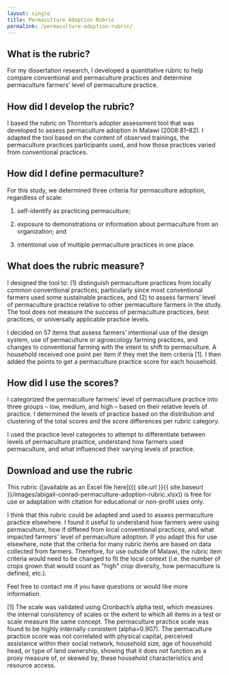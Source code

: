 ```yaml
---
layout: single
title: Permaculture Adoption Rubric
permalink: /permaculture-adoption-rubric/
---
```


## What is the rubric? 
For my dissertation research, I developed a quantitative rubric to help compare conventional and permaculture practices and determine permaculture farmers’ level of permaculture practice. 

## How did I develop the rubric? 
I based the rubric on Thornton’s adopter assessment tool that was developed to assess permaculture adoption in Malawi (2008:81–82). I adapted the tool based on the content of observed trainings, the permaculture practices participants used, and how those practices varied from conventional practices. 

## How did I define permaculture? 
For this study, we determined three criteria for permaculture adoption, regardless of scale:

1. self-identify as practicing permaculture;

2. exposure to demonstrations or information about permaculture from an organization; and

3. intentional use of multiple permaculture practices in one place. 

## What does the rubric measure? 
I designed the tool to: (1) distinguish permaculture practices from locally common conventional practices, particularly since most conventional farmers used some sustainable practices, and (2) to assess farmers’ level of permaculture practice relative to other permaculture farmers in the study. The tool does not measure the success of permaculture practices, best practices, or universally applicable practice levels.

I decided on 57 items that assess farmers’ intentional use of the design system, use of permaculture or agroecology farming practices, and changes to conventional farming with the intent to shift to permaculture. A household received one point per item if they met the item criteria [1]. I then added the points to get a permaculture practice score for each household.

## How did I use the scores? 
I categorized the permaculture farmers’ level of permaculture practice into three groups – low, medium, and high – based on their relative levels of practice. I determined the levels of practice based on the distribution and clustering of the total scores and the score differences per rubric category.

I used the practice level categories to attempt to differentiate between levels of permaculture practice, understand how farmers used permaculture, and what influenced their varying levels of practice. 

## Download and use the rubric 
This rubric ([available as an Excel file here]({{ site.url }}{{ site.baseurl }}/images/abigail-conrad-permaculture-adoption-rubric.xlsx)) is free for use or adaptation with citation for educational or non-profit uses only. 

I think that this rubric could be adapted and used to assess permaculture practice elsewhere. I found it useful to understand how farmers were using permaculture, how if differed from local conventional practices, and what impacted farmers' level of permaculture adoption. If you adapt this for use elsewhere, note that the criteria for many rubric items are based on data collected from farmers. Therefore, for use outside of Malawi, the rubric item criteria would need to be changed to fit the local context (i.e. the number of crops grown that would count as "high" crop diversity, how permaculture is defined, etc.). 

Feel free to contact me if you have questions or would like more information.

 

[1] The scale was validated using Cronbach’s alpha test, which measures the internal consistency of scales or the extent to which all items in a test or scale measure the same concept. The permaculture practice scale was found to be highly internally consistent (alpha=0.907). The permaculture practice score was not correlated with physical capital, perceived assistance within their social network, household size, age of household head, or type of land ownership, showing that it does not function as a proxy measure of, or skewed by, these household characteristics and resource access.
